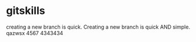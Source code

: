 # gitskills
creating a new branch is quick.
Creating a new branch is quick AND simple.
qazwsx
4567
4343434
